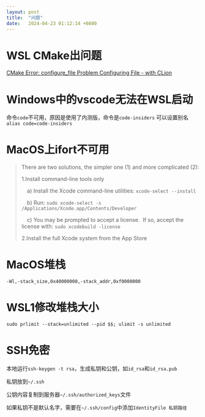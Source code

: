 ```yaml
---
layout: post
title:  "问题"
date:   2024-04-23 01:12:14 +0800
---
```


# WSL CMake出问题
[CMake Error: configure_file Problem Configuring File - with CLion](https://stackoverflow.com/questions/62112379/cmake-error-configure-file-problem-configuring-file-with-clion)
# Windows中的vscode无法在WSL启动

命令`code`不可用，原因是使用了内测版，命令是`code-insiders`
可以设置别名
`alias code=code-insiders`
# MacOS上ifort不可用
>There are two solutions, the simpler one (1) and more complicated (2):
>
>1.Install command-line tools only
>
>&emsp;a) Install the Xcode command-line utilities: `xcode-select --install`
>
>&emsp;b) Run: `sudo xcode-select -s /Applications/Xcode.app/Contents/Developer`
>
>&emsp;c) You may be prompted to accept a license.  If so, accept the license with: `sudo xcodebuild -license`
>
>2.Install the full Xcode system from the App Store

# MacOS堆栈
`-Wl,-stack_size,0x40000000,-stack_addr,0xf0000000`

# WSL1修改堆栈大小
`sudo prlimit --stack=unlimited --pid $$; ulimit -s unlimited`

# SSH免密
本地运行`ssh-keygen -t rsa`，生成私钥和公钥，如`id_rsa`和`id_rsa.pub`

私钥放到`~/.ssh`

公钥内容复制到服务器`~/.ssh/authorized_keys`文件

如果私钥不是默认名字，需要在`~/.ssh/config`中添加`IdentityFile 私钥路径`


